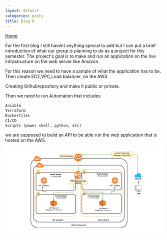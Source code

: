 ```yaml
---
layout: default
categories: posts
title: Blog 0
---
```


[Home](https://sevak84.github.io/sb.github.io/)

For the first blog I still havent anything special to add but I can put a brief introduction of what our group is planning to do as a project for this semester. The project's goal is to make and run an application on the live infrastructure on the web server like Amazon.

For this reason we need to have a sample of what the application has to be. Then create EC2,VPC,Load balancer, on the AWS.

Creating Githubrepository and make it public or private.

Then we need to run Automation that includes

    Ansible
    Terraform
    Dockerfiles
    CI/CD
    Scripts (power shell, python, etc)

we are supposed to build an API to be able run the web application that is hosted on the AWS.

![image](https://raw.githubusercontent.com/sevak84/sb.github.io/master/docs/_images/blog0.pic01.png)
